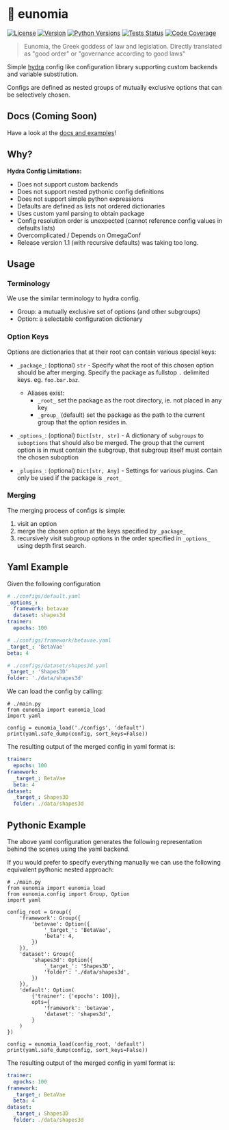 # 📜 eunomia
[![License](https://img.shields.io/github/license/nmichlo/eunomia?style=flat-square)](https://choosealicense.com/licenses/mit/)
[![Version](https://img.shields.io/pypi/v/eunomia?style=flat-square)](https://pypi.org/project/eunomia)
[![Python Versions](https://img.shields.io/pypi/pyversions/eunomia?style=flat-square)](https://pypi.org/project/eunomia)
[![Tests Status](https://img.shields.io/github/workflow/status/nmichlo/eunomia/test?label=tests&style=flat-square)](https://github.com/nmichlo/eunomia/actions?query=workflow%3Atest)
[![Code Coverage](https://img.shields.io/codecov/c/gh/nmichlo/eunomia?token=86IZK3J038&style=flat-square)](https://codecov.io/gh/nmichlo/eunomia/)

> Eunomia, the Greek goddess of law and legislation. Directly translated as "good order" or "governance according to good laws"

Simple [hydra](https://github.com/facebookresearch/hydra) config like configuration
library supporting custom backends and variable substitution.

Configs are defined as nested groups of mutually exclusive options
that can be selectively chosen.

## Docs (Coming Soon)

Have a look at the [docs and examples](https://eunomia.dontpanic.sh)!

## Why?

**Hydra Config Limitations:**
- Does not support custom backends
- Does not support nested pythonic config definitions
- Does not support simple python expressions
- Defaults are defined as lists not ordered dictionaries
- Uses custom yaml parsing to obtain package
- Config resolution order is unexpected (cannot reference config values in defaults lists)
- Overcomplicated / Depends on OmegaConf
- Release version 1.1 (with recursive defaults) was taking too long.

## Usage

### Terminology

We use the similar terminology to hydra config.
- Group: a mutually exclusive set of options (and other subgroups)
- Option: a selectable configuration dictionary

### Option Keys

Options are dictionaries that at their root can contain various special keys:
- `_package_`: (optional) `str` - Specify what the root of this chosen option should be after merging.
               Specify the package as fullstop `.` delimited keys. eg. `foo.bar.baz`.
    - Aliases exist:
        - `_root_` set the package as the root directory, ie. not placed in any key
        - `_group_` (default) set the package as the path to the current group that the option resides in.

- `_options_`: (optional) `Dict[str, str]` - A dictionary of `subgroups` to `suboptions` that should also be merged.
               The group that the current option is in must contain the subgroup, that
               subgroup itself must contain the chosen suboption

- `_plugins_`: (optional) `Dict[str, Any]` - Settings for various plugins. Can only be used if the package is `_root_`

### Merging

The merging process of configs is simple:
1. visit an option
2. merge the chosen option at the keys specified by `_package_`
3. recursively visit subgroup options in the order specified in `_options_` using depth first search.

## Yaml Example

Given the following configuration

```yaml
# ./configs/default.yaml
_options_:
  framework: betavae
  dataset: shapes3d
trainer:
  epochs: 100

# ./configs/framework/betavae.yaml
_target_: 'BetaVae'
beta: 4

# ./configs/dataset/shapes3d.yaml
_target_: 'Shapes3D'
folder: './data/shapes3d'
```

We can load the config by calling:

```python3
# ./main.py
from eunomia import eunomia_load
import yaml

config = eunomia_load('./configs', 'default')
print(yaml.safe_dump(config, sort_keys=False))
```

The resulting output of the merged config in yaml format is:

```yaml
trainer:
  epochs: 100
framework:
  _target_: BetaVae
  beta: 4
dataset:
  _target_: Shapes3D
  folder: ./data/shapes3d
```

## Pythonic Example

The above yaml configuration generates the following representation behind
the scenes using the yaml backend.

If you would prefer to specify everything manually we can use the
following equivalent pythonic nested approach:

```python3
# ./main.py
from eunomia import eunomia_load
from eunomia.config import Group, Option
import yaml

config_root = Group({
    'framework': Group({
        'betavae': Option({
            '_target_': 'BetaVae',
            'beta': 4,
        })
    }),
    'dataset': Group({
        'shapes3d': Option({
            '_target_': 'Shapes3D',
            'folder': './data/shapes3d',
        })
    }),
    'default': Option(
        {'trainer': {'epochs': 100}},
        opts={
            'framework': 'betavae',
            'dataset': 'shapes3d',
        }
    )
})

config = eunomia_load(config_root, 'default')
print(yaml.safe_dump(config, sort_keys=False))
```

The resulting output of the merged config in yaml format is:

```yaml
trainer:
  epochs: 100
framework:
  _target_: BetaVae
  beta: 4
dataset:
  _target_: Shapes3D
  folder: ./data/shapes3d
```
